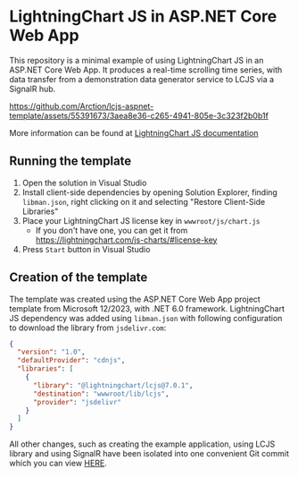 # LightningChart JS in ASP.NET Core Web App

This repository is a minimal example of using LightningChart JS in an ASP.NET Core Web App.
It produces a real-time scrolling time series, with data transfer from a demonstration data generator service to LCJS via a SignalR hub.

https://github.com/Arction/lcjs-aspnet-template/assets/55391673/3aea8e36-c265-4941-805e-3c323f2b0b1f

More information can be found at [LightningChart JS documentation](https://lightningchart.com/js-charts/docs/frameworks/asp-dot-net/)

## Running the template

1. Open the solution in Visual Studio
2. Install client-side dependencies by opening Solution Explorer, finding `libman.json`, right clicking on it and selecting "Restore Client-Side Libraries"
3. Place your LightningChart JS license key in `wwwroot/js/chart.js`
   - If you don't have one, you can get it from https://lightningchart.com/js-charts/#license-key
4. Press `Start` button in Visual Studio

## Creation of the template

The template was created using the ASP.NET Core Web App project template from Microsoft 12/2023, with .NET 6.0 framework.
LightningChart JS dependency was added using `libman.json` with following configuration to download the library from `jsdelivr.com`:

```json
{
  "version": "1.0",
  "defaultProvider": "cdnjs",
  "libraries": [
    {
      "library": "@lightningchart/lcjs@7.0.1",
      "destination": "wwwroot/lib/lcjs",
      "provider": "jsdelivr"
    }
  ]
}
```

All other changes, such as creating the example application, using LCJS library and using SignalR have been isolated into one convenient Git commit which you can view [HERE](https://github.com/Arction/lcjs-aspnet-template/commit/12f96656bbc01ef5c31b537798c91ed11131e754).
